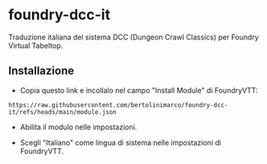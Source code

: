 # foundry-dcc-it

Traduzione italiana del sistema DCC (Dungeon Crawl Classics) per Foundry Virtual Tabeltop.

## Installazione

- Copia questo link e incollalo nel campo "Install Module" di FoundryVTT:

```text
https://raw.githubusercontent.com/bertolinimarco/foundry-dcc-it/refs/heads/main/module.json
```

- Abilita il modulo nelle impostazioni.

- Scegli "Italiano" come lingua di sistema nelle impostazioni di FoundryVTT.
